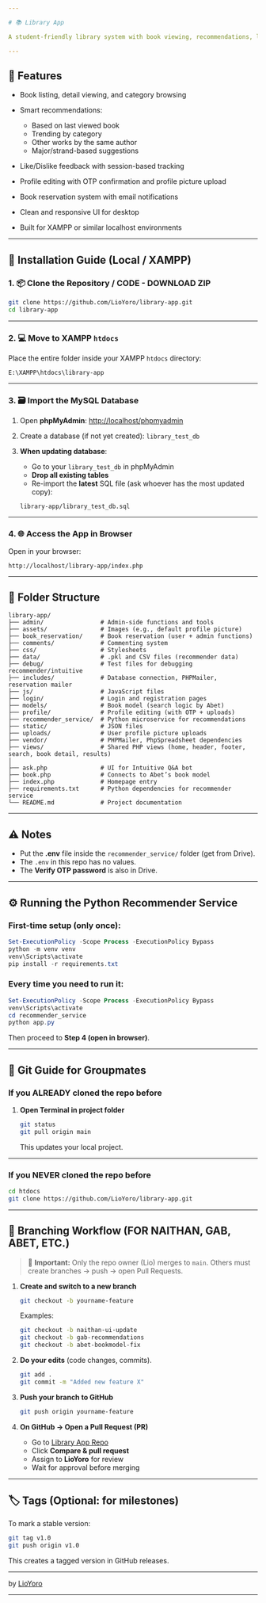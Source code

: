```yaml
---

# 📚 Library App

A student-friendly library system with book viewing, recommendations, likes/dislikes, reservations, and profile editing. Built with **PHP**, **MySQL**, and a lightweight recommendation logic based on user activity.

---
```


## 🚀 Features

* Book listing, detail viewing, and category browsing
* Smart recommendations:

  * Based on last viewed book
  * Trending by category
  * Other works by the same author
  * Major/strand-based suggestions
* Like/Dislike feedback with session-based tracking
* Profile editing with OTP confirmation and profile picture upload
* Book reservation system with email notifications
* Clean and responsive UI for desktop
* Built for XAMPP or similar localhost environments

---

## 🔧 Installation Guide (Local / XAMPP)

### 1. 📦 Clone the Repository / CODE - DOWNLOAD ZIP

```bash
git clone https://github.com/LioYoro/library-app.git
cd library-app
```

---

### 2. 💻 Move to XAMPP `htdocs`

Place the entire folder inside your XAMPP `htdocs` directory:

```
E:\XAMPP\htdocs\library-app
```

---

### 3. 🗃️ Import the MySQL Database

1. Open **phpMyAdmin**:
   [http://localhost/phpmyadmin](http://localhost/phpmyadmin)

2. Create a database (if not yet created):
   `library_test_db`

3. **When updating database**:

   * Go to your `library_test_db` in phpMyAdmin
   * **Drop all existing tables**
   * Re-import the **latest** SQL file (ask whoever has the most updated copy):

   ```
   library-app/library_test_db.sql
   ```

---

### 4. 🌐 Access the App in Browser

Open in your browser:

```
http://localhost/library-app/index.php
```

---

## 📁 Folder Structure

```
library-app/
├── admin/                # Admin-side functions and tools
├── assets/               # Images (e.g., default profile picture)
├── book_reservation/     # Book reservation (user + admin functions)
├── comments/             # Commenting system
├── css/                  # Stylesheets
├── data/                 # .pkl and CSV files (recommender data)
├── debug/                # Test files for debugging recommender/intuitive
├── includes/             # Database connection, PHPMailer, reservation mailer
├── js/                   # JavaScript files
├── login/                # Login and registration pages
├── models/               # Book model (search logic by Abet)
├── profile/              # Profile editing (with OTP + uploads)
├── recommender_service/  # Python microservice for recommendations
├── static/               # JSON files
├── uploads/              # User profile picture uploads
├── vendor/               # PHPMailer, PhpSpreadsheet dependencies
├── views/                # Shared PHP views (home, header, footer, search, book detail, results)
│
├── ask.php               # UI for Intuitive Q&A bot
├── book.php              # Connects to Abet’s book model
├── index.php             # Homepage entry
├── requirements.txt      # Python dependencies for recommender service
└── README.md             # Project documentation
```

---

## ⚠️ Notes

* Put the **.env** file inside the `recommender_service/` folder (get from Drive).
* The `.env` in this repo has no values.
* The **Verify OTP password** is also in Drive.

---

## ⚙️ Running the Python Recommender Service

### First-time setup (only once):

```powershell
Set-ExecutionPolicy -Scope Process -ExecutionPolicy Bypass
python -m venv venv
venv\Scripts\activate
pip install -r requirements.txt
```

### Every time you need to run it:

```powershell
Set-ExecutionPolicy -Scope Process -ExecutionPolicy Bypass
venv\Scripts\activate
cd recommender_service
python app.py
```

Then proceed to **Step 4 (open in browser)**.

---

## 🍼 Git Guide for Groupmates

### If you ALREADY cloned the repo before

1. **Open Terminal in project folder**

   ```bash
   git status
   git pull origin main
   ```

   This updates your local project.

---

### If you NEVER cloned the repo before

```bash
cd htdocs
git clone https://github.com/LioYoro/library-app.git
```

---

## 🌿 Branching Workflow (FOR NAITHAN, GAB, ABET, ETC.)

> 🔑 **Important:** Only the repo owner (Lio) merges to `main`.
> Others must create branches → push → open Pull Requests.

1. **Create and switch to a new branch**

   ```bash
   git checkout -b yourname-feature
   ```

   Examples:

   ```bash
   git checkout -b naithan-ui-update
   git checkout -b gab-recommendations
   git checkout -b abet-bookmodel-fix
   ```

2. **Do your edits** (code changes, commits).

   ```bash
   git add .
   git commit -m "Added new feature X"
   ```

3. **Push your branch to GitHub**

   ```bash
   git push origin yourname-feature
   ```

4. **On GitHub → Open a Pull Request (PR)**

   * Go to [Library App Repo](https://github.com/LioYoro/library-app)
   * Click **Compare & pull request**
   * Assign to **LioYoro** for review
   * Wait for approval before merging

---

## 🏷️ Tags (Optional: for milestones)

To mark a stable version:

```bash
git tag v1.0
git push origin v1.0
```

This creates a tagged version in GitHub releases.

---

by [LioYoro](https://github.com/LioYoro)

---
